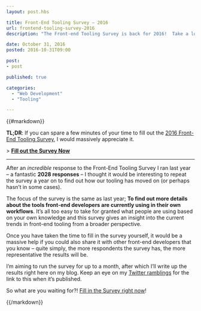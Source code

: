 ```yaml
---
layout: post.hbs

title: Front-End Tooling Survey – 2016
url: frontend-tooling-survey-2016
description: "The Front-end Tooling Survey is back for 2016!  Take a look at how you can help to provide insight into the tools we all use."

date: October 31, 2016
posted: 2016-10-31T09:00

post:
- post

published: true

categories:
  - "Web Development"
  - "Tooling"

---
```


{{#markdown}}

**TL;DR**: If you can spare a few minutes of your time to fill out the [2016 Front-End Tooling Survey](http://ashn.uk/survey-tooling-2016), I would massively appreciate it.

\> **[Fill out the Survey Now](http://ashn.uk/survey-tooling-2016)**

---

After an _incredible_ response to the Front-End Tooling Survey I ran last year – a fantastic **2028 responses** – I thought it would be interesting to repeat the survey a year on to find out how our tooling has moved on (or perhaps hasn’t in some cases).

The focus of the survey is the same as last year; **To find out more details about the tools front-end developers are currently using in their own workflows**.  It’s all too easy to take for granted what people are using based on your own knowledge and this survey gives an insight into the current trends in front-end tooling from a broader perspective.

Once you have taken the time to fill in the survey yourself, it would be a massive help if you could also share it with other front-end developers that you know – quite simply, the more respondents the survey has, the more representative the results will be.

I’m aiming to run the survey for up to a month, after which I’ll write up the results right here on my blog.  Keep an eye on my [Twitter ramblings](https://twitter.com/AshNolan_) for the link to this when it’s published.

So what are you waiting for?! [Fill in the Survey right now](http://ashn.uk/survey-tooling-2016)!

{{/markdown}}



